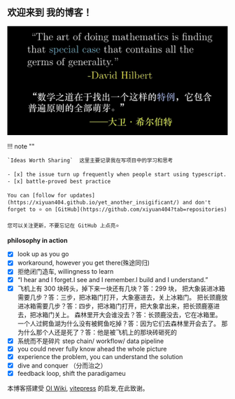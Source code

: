 ## 欢迎来到 **我的博客**！

![phoilosophy](public/main.png)

!!! note ""

    `Ideas Worth Sharing`  这里主要记录我在写项目中的学习和思考

    - [x] the issue turn up frequently when people start using typescript.
    - [x] battle-proved best practice

    You can [follow for updates](https://xiyuan404.github.io/yet_another_insigificant/) and don't forget to ⭐ on [GitHub](https://github.com/xiyuan404?tab=repositories)

    您可以关注更新，不要忘记在 GitHub 上点亮⭐️

**philosophy in action**

- [x] look up as you go
- [x] workaround, however you get there(殊途同归)
- [x] 拒绝闭门造车, willingness to learn
- [x] “I hear and I forget.I see and I remember.I build and I understand.”
- [x] 飞机上有 300 块砖头，掉下来一块还有几块？答：299 块， 把大象装进冰箱需要几步？答：三步，把冰箱门打开，大象塞进去，关上冰箱门。 把长颈鹿放进冰箱需要几步？答：四步，把冰箱门打开，把大象拿出来，把长颈鹿塞进去，把冰箱门关上。 森林里开大会谁没去？答：长颈鹿没去，它在冰箱里。 一个人过鳄鱼湖为什么没有被鳄鱼吃掉？答：因为它们去森林里开会去了。 那为什么那个人还是死了？答：他是被飞机上的那块砖砸死的
- [x] 系统而不是碎片 step chain/ workflow/ data pipeline
- [x] you could never fully know ahead the whole picture
- [x] experience the problem, you can understand the solution
- [x] dive and conquer （分而治之）
- [x] feedback loop, shift the paradigameu

本博客搭建受 [OI Wiki](https://oi-wiki.org), [vitepress](https://vitepress.dev) 的启发,在此致谢。

